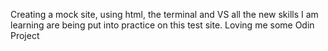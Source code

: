 Creating a mock site, using html, the terminal and VS all the new skills I am learning are being put into practice on this test site.   Loving me some Odin Project
